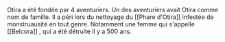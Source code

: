 Otira a été fondée par 4 aventuriers. 
Un des aventuriers avait Otira comme nom de famille. Il a péri lors du nettoyage du [[Phare d'Otira]] infestée de monstruausité en tout genre. Notamment une femme qui s'appelle [[Belcora]]
, qui a été détruite il y a 500 ans. 